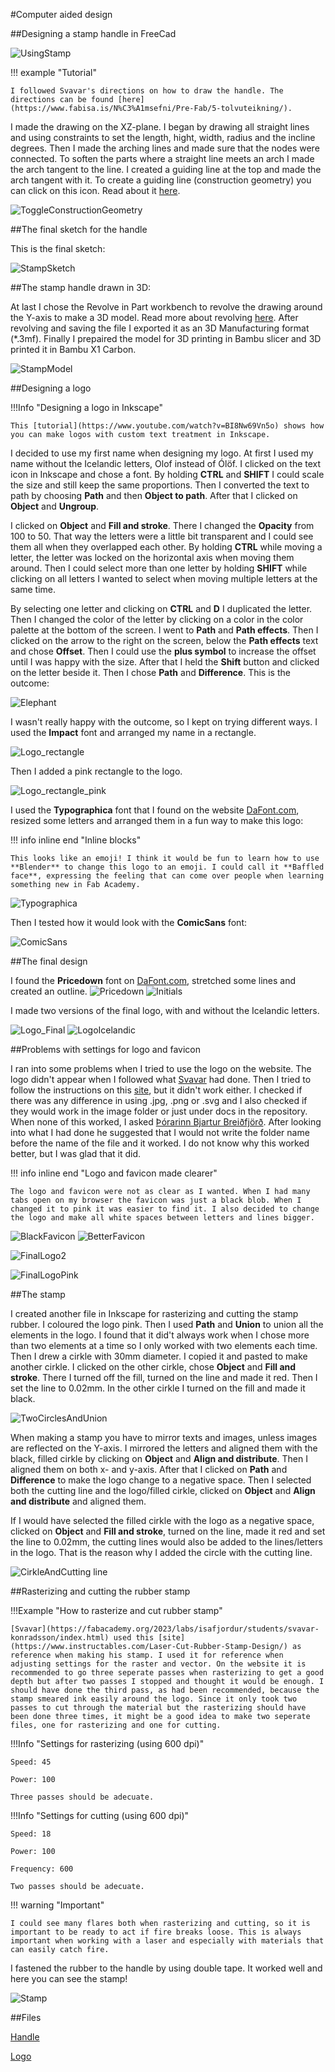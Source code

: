 #Computer aided design

##Designing a stamp handle in FreeCad

![UsingStamp](img/UsingStamp600x450.jpg)

!!! example "Tutorial"

    I followed Svavar's directions on how to draw the handle. The directions can be found [here](https://www.fabisa.is/N%C3%A1msefni/Pre-Fab/5-tolvuteikning/).  


I made the drawing on the XZ-plane. I began by drawing all straight lines and using constraints to set the length, hight, width, radius and the incline degrees. Then I made the arching lines and made sure that the nodes were connected. To soften the parts where a straight line meets an arch I made the arch tangent to the line. I created a guiding line at the top and made the arch tangent with it. To create a guiding line (construction geometry) you can click on this icon. Read about it [here](https://wiki.freecad.org/Sketcher_ToggleConstruction). 

![ToggleConstructionGeometry](img/ToggleConstructionGeometryIcon.jpg)

##The final sketch for the handle

This is the final sketch:

![StampSketch](img/StampSketch500x514.jpg)

##The stamp handle drawn in 3D:

At last I chose the Revolve in Part workbench to revolve the drawing around the Y-axis to make a 3D model. Read more about revolving [here](https://wiki.freecad.org/Part_Revolve). After revolving and saving the file I exported it as an 3D Manufacturing format (*.3mf). Finally I prepaired the model for 3D printing in Bambu slicer and 3D printed it in Bambu X1 Carbon.

![StampModel](img/StampModelReady300x237.jpg)


##Designing a logo


!!!Info "Designing a logo in Inkscape"
  
    This [tutorial](https://www.youtube.com/watch?v=BI8Nw69Vn5o) shows how you can make logos with custom text treatment in Inkscape.

I decided to use my first name when designing my logo. At first I used my name without the Icelandic letters, Olof instead of Ólöf. I clicked on the text icon in Inkscape and chose a font. By holding **CTRL** and **SHIFT** I could scale the size and still keep the same proportions. Then I converted the text to path by choosing **Path** and then **Object to path**. After that I clicked on **Object** and **Ungroup**. 

I clicked on **Object** and **Fill and stroke**. There I changed the **Opacity** from 100 to 50. That way the letters were a little bit transparent and I could see them all when they overlapped each other. By holding **CTRL** while moving a letter, the letter was locked on the horizontal axis when moving them around. Then I could select more than one letter by holding **SHIFT** while clicking on all letters I wanted to select when moving multiple letters at the same time.

By selecting one letter and clicking on **CTRL** and **D** I duplicated the letter. Then I changed the color of the letter by clicking on a color in the color palette at the bottom of the screen. I went to **Path** and **Path effects**. Then I clicked on the arrow to the right on the screen, below the **Path effects** text and chose **Offset**. Then I could use the **plus symbol** to increase the offset until I was happy with the size. After that I held the **Shift** button and clicked on the letter beside it. Then I chose **Path** and **Difference**. This is the outcome:

![Elephant](img/Elephant3.jpg_300X113.jpg)

I wasn't really happy with the outcome, so I kept on trying different ways. I used the **Impact** font and arranged my name in a rectangle. 

![Logo_rectangle](img/Logo_rectangle.jpg)     

Then I added a pink rectangle to the logo.

![Logo_rectangle_pink](img/Logo_rectangle_pink250x257.jpg)

I used the **Typographica** font that I found on the website [DaFont.com](https://www.dafont.com/search.php?q=typographica), resized some letters and arranged them in a fun way to make this logo:


!!! info inline end "Inline blocks"

    This looks like an emoji! I think it would be fun to learn how to use **Blender** to change this logo to an emoji. I could call it **Baffled face**, expressing the feeling that can come over people when learning something new in Fab Academy. 


![Typographica](img/Typographica3.jpg)      

Then I tested how it would look with the **ComicSans** font:

![ComicSans](img/ComicSans.jpg) 


##The final design

I found the **Pricedown** font on [DaFont.com](https://www.dafont.com/search.php?q=pricedown), stretched some lines and created an outline.
![Pricedown](img/Pricedown_c_300x355.jpg)   ![Initials](img/Initials200x167.jpg)

I made two versions of the final logo, with and without the Icelandic letters.

![Logo_Final](img/Logo_final.jpg)   ![LogoIcelandic](img/OlofWithIcelandicLetters286x197.jpg)

##Problems with settings for logo and favicon

I ran into some problems when I tried to use the logo on the website. The logo didn't appear when I followed what [Svavar](https://fabacademy.org/2023/labs/isafjordur/students/svavar-konradsson/assignments/week01.html#customizing-the-theme) had done. Then I tried to follow the instructions on this [site](https://squidfunk.github.io/mkdocs-material/setup/changing-the-logo-and-icons/), but it didn't work either. I checked if there was any difference in using .jpg, .png or .svg and I also checked if they would work in the image folder or just under docs in the repository. When none of this worked, I asked [Þórarinn Bjartur Breiðfjörð](https://fabacademy.org/archives/2015/eu/students/gunnarsson.thorarinn_b.b/index.html). After looking into what I had done he suggested that I would not write the folder name before the name of the file and it worked. I do not know why this worked better, but I was glad that it did.


!!! info inline end "Logo and favicon made clearer"

    The logo and favicon were not as clear as I wanted. When I had many tabs open on my browser the favicon was just a black blob. When I changed it to pink it was easier to find it. I also decided to change the logo and make all white spaces between letters and lines bigger.

![BlackFavicon](img/BlackFavicon.jpg) ![BetterFavicon](<img/FaviconAbit better.jpg>)  


 ![FinalLogo2](img/FinalLogo2_MoreSpace.png)    
 
 ![FinalLogoPink](img/FinalLogo2_Pink.png)    


##The stamp

I created another file in Inkscape for rasterizing and cutting the stamp rubber. I coloured the logo pink. Then I used **Path** and **Union** to union all the elements in the logo. I found that it did't always work when I chose more than two elements at a time so I only worked with two elements each time. Then I drew a cirkle with 30mm diameter. I copied it and pasted to make another cirkle. I clicked on the other cirkle, chose **Object** and **Fill and stroke**. There I turned off the fill, turned on the line and made it red. Then I set the line to 0.02mm. In the other cirkle I turned on the fill and made it black.

![TwoCirclesAndUnion](img/UnionLettersAndCircle400x219.jpg)

When making a stamp you have to mirror texts and images, unless images are reflected on the Y-axis. I mirrored the letters and aligned them with the black, filled cirkle by clicking on **Object** and **Align and distribute**. Then I aligned them on both x- and y-axis. After that I clicked on  **Path** and **Difference** to make the logo change to a negative space. Then I selected both the cutting line and the logo/filled cirkle, clicked on **Object** and **Align and distribute** and aligned them.

If I would have selected the filled cirkle with the logo as a negative space, clicked on **Object** and **Fill and stroke**, turned on the line, made it red and set the line to 0.02mm, the cutting lines would also be added to the lines/letters in the logo. That is the reason why I added the circle with the cutting line.

![CirkleAndCutting line](img/Circle_CuttingLine400x221.jpg)

##Rasterizing and cutting the rubber stamp

!!!Example "How to rasterize and cut rubber stamp"
  
    [Svavar](https://fabacademy.org/2023/labs/isafjordur/students/svavar-konradsson/index.html) used this [site](https://www.instructables.com/Laser-Cut-Rubber-Stamp-Design/) as reference when making his stamp. I used it for reference when adjusting settings for the raster and vector. On the website it is recommended to go three seperate passes when rasterizing to get a good depth but after two passes I stopped and thought it would be enough. I should have done the third pass, as had been recommended, because the stamp smeared ink easily around the logo. Since it only took two passes to cut through the material but the rasterizing should have been done three times, it might be a good idea to make two seperate files, one for rasterizing and one for cutting.



!!!Info "Settings for rasterizing (using 600 dpi)"
  
    Speed: 45

    Power: 100

    Three passes should be adecuate.


!!!Info "Settings for cutting (using 600 dpi)"
  
    Speed: 18

    Power: 100

    Frequency: 600
    
    Two passes should be adecuate.


!!! warning "Important"

    I could see many flares both when rasterizing and cutting, so it is important to be ready to act if fire breaks loose. This is always important when working with a laser and especially with materials that can easily catch fire.

I fastened the rubber to the handle by using double tape. It worked well and here you can see the stamp!

![Stamp](img/Stamp600x450.jpg)





##Files

[Handle](Stamp.html)

[Logo](LogoFyrirVefinnStort.html)



